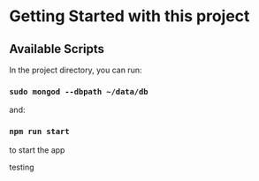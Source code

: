 # Getting Started with this project

## Available Scripts

In the project directory, you can run:

### `sudo mongod --dbpath ~/data/db`

and:

### `npm run start`

to start the app

testing
